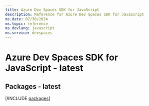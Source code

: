 ```yaml
---
title: Azure Dev Spaces SDK for JavaScript
description: Reference for Azure Dev Spaces SDK for JavaScript
ms.date: 07/30/2024
ms.topic: reference
ms.devlang: javascript
ms.service: devspaces
---
```

# Azure Dev Spaces SDK for JavaScript - latest
## Packages - latest
[!INCLUDE [packages](dev-spaces-index.md)]